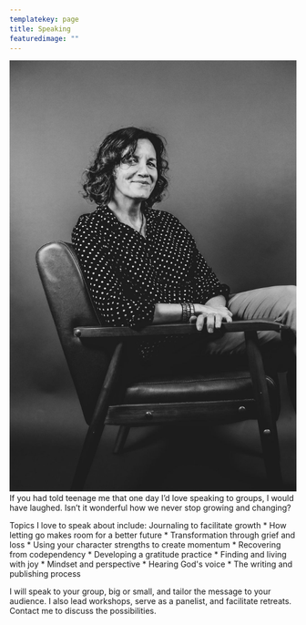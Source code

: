 ```yaml
---
templatekey: page
title: Speaking
featuredimage: ""
---
```

![](charib-w.jpg '#position=relative;float=left;width=40%;padding=0 20px 20px 0;')
If you had told teenage me that one day I’d love speaking to groups, I would have laughed. Isn’t it wonderful how we never stop growing and changing? 

Topics I love to speak about include:
Journaling to facilitate growth * 
How letting go makes room for a better future * 
Transformation through grief and loss * 
Using your character strengths to create momentum * 
Recovering from codependency * 
Developing a gratitude practice * 
Finding and living with joy * 
Mindset and perspective * 
Hearing God's voice * 
The writing and publishing process

I will speak to your group, big or small, and tailor the message to your audience. I also lead workshops, serve as a panelist, and facilitate retreats. Contact me to discuss the possibilities.